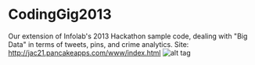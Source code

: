 CodingGig2013
=============

Our extension of Infolab's 2013 Hackathon sample code, dealing with "Big Data" in terms of tweets, pins, and crime analytics.
Site: http://jac21.pancakeapps.com/www/index.html
![alt tag](http://i.imgur.com/sgUj1gQ.png)

